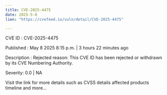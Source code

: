 ```yaml
---
title: CVE-2025-4475
date: 2025-5-8
lien: "https://cvefeed.io/vuln/detail/CVE-2025-4475"

---
```


CVE ID : CVE-2025-4475

Published :  May 8
2025
8:15 p.m. | 3 hours
22 minutes ago

Description : Rejected reason: This CVE ID has been rejected or withdrawn by its CVE Numbering Authority.

Severity: 0.0 | NA

Visit the link for more details
such as CVSS details
affected products
timeline
and more...
